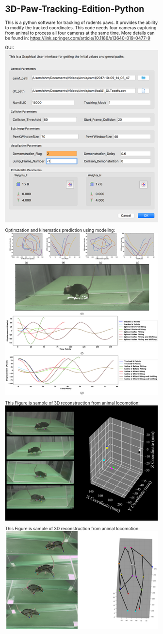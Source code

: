 # 3D-Paw-Tracking-Edition-Python
This is a python software for tracking of rodents paws. It provides the ability to modify the tracked coordinates. This code needs four cameras capturing from animal to process all four cameras at the same time.
More details can be found in:
https://link.springer.com/article/10.1186/s13640-019-0477-9

GUI:
![image](https://github.com/omaghsoudi/3D-Paw-Tracking-Edition-Python/blob/master/fig7.png)

Optimzation and kinematics prediction using modeling:
![image](https://github.com/omaghsoudi/3D-Paw-Tracking-Edition-Python/blob/master/fig6.png)

This Figure is sample of 3D reconstruction from animal locomotion:
![image](https://github.com/omaghsoudi/3D-Paw-Tracking-Edition-Python/blob/master/fig9.png)

This Figure is sample of 3D reconstruction from animal locomotion:
![image](https://github.com/omaghsoudi/3D-Paw-Tracking-Edition-Python/blob/master/fig10.png)
